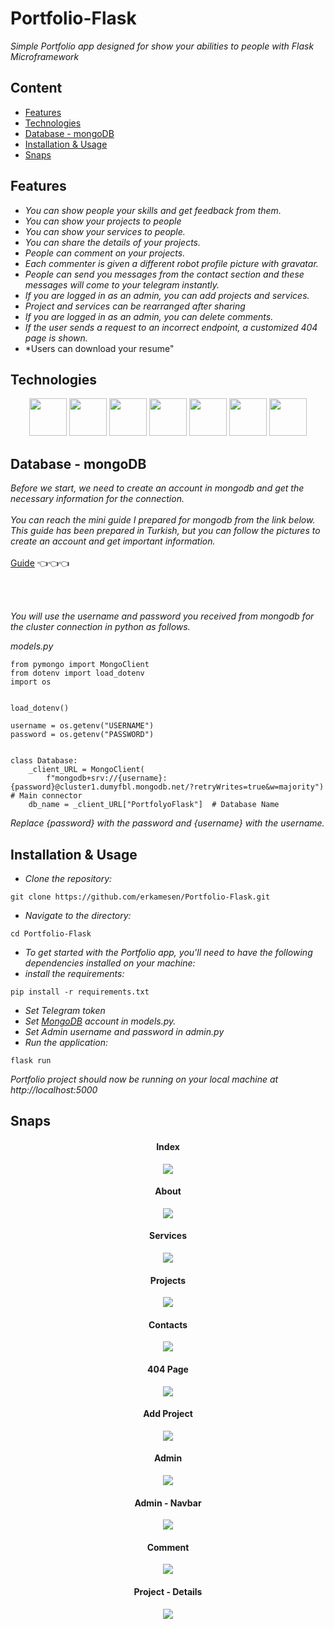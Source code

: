# Portfolio-Flask

*Simple Portfolio app designed for show your abilities to people with Flask Microframework*


## Content
- [Features](https://github.com/erkamesen/Portfolio-Flask/blob/master/README.md#features)
- [Technologies](https://github.com/erkamesen/Portfolio-Flask/blob/master/README.md#technologies)
- [Database - mongoDB](https://github.com/erkamesen/Portfolio-Flask/blob/master/README.md#database---mongodb)
- [Installation & Usage](https://github.com/erkamesen/Portfolio-Flask/blob/master/README.md#installation--usage)
- [Snaps](https://github.com/erkamesen/Portfolio-Flask/blob/master/README.md#snaps)



## Features
- *You can show people your skills and get feedback from them.*
- *You can show your projects to people*
- *You can show your services to people.*
- *You can share the details of your projects.*
- *People can comment on your projects.*
- *Each commenter is given a different robot profile picture with gravatar.*
- *People can send you messages from the contact section and these messages will come to your telegram instantly.*
- *If you are logged in as an admin, you can add projects and services.*
- *Project and services can be rearranged after sharing*
- *If you are logged in as an admin, you can delete comments.*
- *If the user sends a request to an incorrect endpoint, a customized 404 page is shown.*
- *Users can download your resume"


## Technologies 
<div align=center>
<img src=https://user-images.githubusercontent.com/25181517/192107854-765620d7-f909-4953-a6da-36e1ef69eea6.png wirdth=60 height=60>
<img src=https://user-images.githubusercontent.com/25181517/192158954-f88b5814-d510-4564-b285-dff7d6400dad.png wirdth=60 height=60>
<img src=https://user-images.githubusercontent.com/25181517/183898674-75a4a1b1-f960-4ea9-abcb-637170a00a75.png wirdth=60 height=60>
<img src=https://user-images.githubusercontent.com/25181517/117447155-6a868a00-af3d-11eb-9cfe-245df15c9f3f.png wirdth=60 height=60>
<img src=https://user-images.githubusercontent.com/25181517/183423507-c056a6f9-1ba8-4312-a350-19bcbc5a8697.png wirdth=60 height=60>
<img src=https://user-images.githubusercontent.com/25181517/183423775-2276e25d-d43d-4e58-890b-edbc88e915f7.png wirdth=60 height=60>
<img src=https://user-images.githubusercontent.com/25181517/182884177-d48a8579-2cd0-447a-b9a6-ffc7cb02560e.png wirdth=60 height=60>
</div>

## Database - mongoDB
*Before we start, we need to create an account in mongodb and get the necessary information for the connection.* <br>
<br>
*You can reach the mini guide I prepared for mongodb from the link below. This guide has been prepared in Turkish, but you can follow the pictures to create an account and get important information.*
<br> <br>
[Guide](https://github.com/erkamesen/Python-MongoDB#ba%C5%9Flang%C4%B1%C3%A7---kurulum) 👈👈👈

<br> <br>

*You will use the username and password you received from mongodb for the cluster connection in python as follows.*

*models.py*
```
from pymongo import MongoClient
from dotenv import load_dotenv
import os


load_dotenv()

username = os.getenv("USERNAME")
password = os.getenv("PASSWORD")


class Database:
    _client_URL = MongoClient(
        f"mongodb+srv://{username}:{password}@cluster1.dumyfbl.mongodb.net/?retryWrites=true&w=majority")  # Main connector
    db_name = _client_URL["PortfolyoFlask"]  # Database Name
```
*Replace {password} with the password and {username} with the username.* 


## Installation & Usage

- *Clone the repository:*
```
git clone https://github.com/erkamesen/Portfolio-Flask.git
```
- *Navigate to the directory:*
```
cd Portfolio-Flask
```
- *To get started with the Portfolio app, you'll need to have the following dependencies installed on your machine:*
- *install the requirements:*
```
pip install -r requirements.txt
```
- *Set Telegram token*
- *Set [MongoDB](https://github.com/erkamesen/Portfolio-Flask/blob/master/README.md#database---mongodb)
 account in models.py.*
 - *Set Admin username and password in admin.py*
 - *Run the application:*
```
flask run
```
*Portfolio project should now be running on your local machine at http://localhost:5000*
 




## Snaps

<div align=center>
<h4 > Index </h4> 
<img src=https://user-images.githubusercontent.com/120065120/221109410-bc0f2b57-9632-4fa2-8bde-6b1837bbb743.png>
<div>
<div align=center>
<h4 > About </h4> 
<img src=https://user-images.githubusercontent.com/120065120/221108951-6f9cd46e-e9d9-4165-87f0-9220e3bc8a5e.png>
<div>
<div align=center>
<h4 > Services </h4> 
<img src=https://user-images.githubusercontent.com/120065120/221108959-9f9ade0d-6430-4020-af18-ee3632d4c141.png>
<div>
<div align=center>
<h4 > Projects </h4> 
<img src=https://user-images.githubusercontent.com/120065120/221147764-f1e84393-3b06-4db6-940b-5aabf7ed7326.png>
<div>
<div align=center>
<h4 > Contacts </h4> 
<img src=https://user-images.githubusercontent.com/120065120/221108984-762b5ed6-ee57-481f-9a34-2521e722bbdb.png>
<div>
<div align=center>
<h4 > 404 Page </h4> 
<img src=https://user-images.githubusercontent.com/120065120/221160873-793da93c-fd07-4662-978b-c36b50c3ae24.png>
<div>
<div align=center>
<h4 > Add Project </h4> 
<img src=https://user-images.githubusercontent.com/120065120/221160940-6dbe2433-4efb-4bf1-9d9d-575e591cf9ae.png>
<div>
<div align=center>
<h4 > Admin </h4> 
<img src=https://user-images.githubusercontent.com/120065120/221160948-46ee1dcb-97f2-424d-be2f-d9460387c097.png>
<div>
<div align=center>
<h4 > Admin - Navbar </h4> 
<img src=https://user-images.githubusercontent.com/120065120/221160955-11fac0e8-2433-4cc1-b956-b273e4710404.png>
<div>
<div align=center>
<h4 > Comment </h4> 
<img src=https://user-images.githubusercontent.com/120065120/221160958-96a36705-e8f3-4535-ae17-0b04f5e1ed5d.png>
<div>
<div align=center>
<h4 > Project - Details </h4> 
<img src=https://user-images.githubusercontent.com/120065120/221161377-2fed9005-2dc1-4b8d-a35c-eb809d876211.png>
<div>






